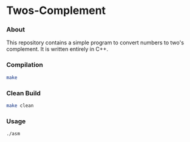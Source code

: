 # Twos-Complement
### About
This repository contains a simple program to convert numbers to two's complement. It is written entirely in C++.


### Compilation
```Bash
make
```

### Clean Build
```Bash
make clean
```

### Usage
```Bash
./asm
```
